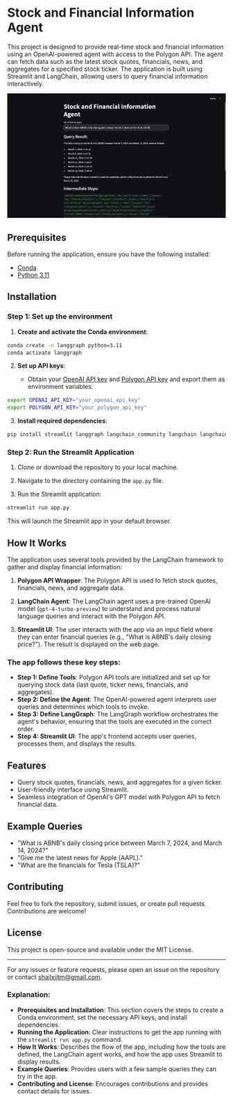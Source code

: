 # Stock and Financial Information Agent

This project is designed to provide real-time stock and financial information using an OpenAI-powered agent with access to the Polygon API. The agent can fetch data such as the latest stock quotes, financials, news, and aggregates for a specified stock ticker. The application is built using Streamlit and LangChain, allowing users to query financial information interactively.

![Image Description](/ui.png)


## Prerequisites

Before running the application, ensure you have the following installed:

- [Conda](https://docs.conda.io/projects/conda/en/latest/index.html)
- [Python 3.11](https://www.python.org/downloads/release/python-3110/)

## Installation

### Step 1: Set up the environment

1. **Create and activate the Conda environment**:

```bash
conda create -n langgraph python=3.11
conda activate langgraph
```

2. **Set up API keys**:
   
   - Obtain your [OpenAI API key](https://platform.openai.com/account/api-keys) and [Polygon API key](https://polygon.io/) and export them as environment variables:

```bash
export OPENAI_API_KEY="your_openai_api_key"
export POLYGON_API_KEY="your_polygon_api_key"
```

3. **Install required dependencies**:

```bash
pip install streamlit langgraph langchain_community langchain langchain_openai langchainhub polygon-api-client
```

### Step 2: Run the Streamlit Application

1. Clone or download the repository to your local machine.

2. Navigate to the directory containing the `app.py` file.

3. Run the Streamlit application:

```bash
streamlit run app.py
```

This will launch the Streamlit app in your default browser.

## How It Works

The application uses several tools provided by the LangChain framework to gather and display financial information:

1. **Polygon API Wrapper**: The Polygon API is used to fetch stock quotes, financials, news, and aggregate data.
   
2. **LangChain Agent**: The LangChain agent uses a pre-trained OpenAI model (`gpt-4-turbo-preview`) to understand and process natural language queries and interact with the Polygon API.

3. **Streamlit UI**: The user interacts with the app via an input field where they can enter financial queries (e.g., "What is ABNB's daily closing price?"). The result is displayed on the web page.

### The app follows these key steps:

- **Step 1: Define Tools**: Polygon API tools are initialized and set up for querying stock data (last quote, ticker news, financials, and aggregates).
- **Step 2: Define the Agent**: The OpenAI-powered agent interprets user queries and determines which tools to invoke.
- **Step 3: Define LangGraph**: The LangGraph workflow orchestrates the agent's behavior, ensuring that the tools are executed in the correct order.
- **Step 4: Streamlit UI**: The app's frontend accepts user queries, processes them, and displays the results.

## Features

- Query stock quotes, financials, news, and aggregates for a given ticker.
- User-friendly interface using Streamlit.
- Seamless integration of OpenAI's GPT model with Polygon API to fetch financial data.

## Example Queries

- "What is ABNB's daily closing price between March 7, 2024, and March 14, 2024?"
- "Give me the latest news for Apple (AAPL)."
- "What are the financials for Tesla (TSLA)?"

## Contributing

Feel free to fork the repository, submit issues, or create pull requests. Contributions are welcome!

## License

This project is open-source and available under the MIT License.

---

For any issues or feature requests, please open an issue on the repository or contact [shailxiitm@gmail.com](mailto:shailxiitm@gmail.com).


### Explanation:
- **Prerequisites and Installation**: This section covers the steps to create a Conda environment, set the necessary API keys, and install dependencies.
- **Running the Application**: Clear instructions to get the app running with the `streamlit run app.py` command.
- **How It Works**: Describes the flow of the app, including how the tools are defined, the LangChain agent works, and how the app uses Streamlit to display results.
- **Example Queries**: Provides users with a few sample queries they can try in the app.
- **Contributing and License**: Encourages contributions and provides contact details for issues.
